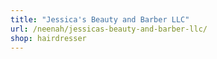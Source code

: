 ```yaml
---
title: "Jessica's Beauty and Barber LLC"
url: /neenah/jessicas-beauty-and-barber-llc/
shop: hairdresser
---
```

